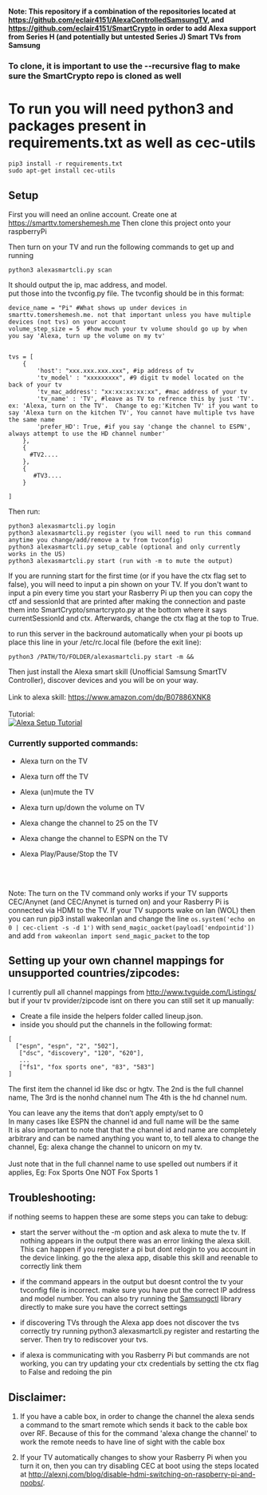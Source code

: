 #### Note: This repository if a combination of the repositories located at https://github.com/eclair4151/AlexaControlledSamsungTV, and https://github.com/eclair4151/SmartCrypto in order to add Alexa support from Series H (and potentially but untested Series J) Smart TVs from Samsung
### To clone, it is important to use the --recursive flag to make sure the SmartCrypto repo is cloned as well
# To run you will need python3 and packages present in requirements.txt as well as cec-utils
```
pip3 install -r requirements.txt
sudo apt-get install cec-utils
```
## Setup

First you will need an online account. Create one at https://smarttv.tomershemesh.me
Then clone this project onto your raspberryPi

Then turn on your TV and run the following commands to get up and running

```
python3 alexasmartcli.py scan
```

It should output the ip, mac address, and model.    
put those into the tvconfig.py file. The tvconfig should be in this format:
```
device_name = "Pi" #What shows up under devices in smarttv.tomershemesh.me. not that important unless you have multiple devices (not tvs) on your account
volume_step_size = 5  #how much your tv volume should go up by when you say 'Alexa, turn up the volume on my tv'


tvs = [
    {
        'host': "xxx.xxx.xxx.xxx", #ip address of tv
        'tv_model' : "xxxxxxxxx", #9 digit tv model located on the back of your tv
        'tv_mac_address': "xx:xx:xx:xx:xx", #mac address of your tv
        'tv_name' : 'TV', #leave as TV to refrence this by just 'TV'. ex: 'Alexa, turn on the TV'.  Change to eg:'Kitchen TV' if you want to say 'Alexa turn on the kitchen TV', You cannot have multiple tvs have the same name
        'prefer_HD': True, #if you say 'change the channel to ESPN',  always attempt to use the HD channel number'
    },
    {
      #TV2....
    },
    {
       #TV3....
    }

]
```


Then run:

```
python3 alexasmartcli.py login
python3 alexasmartcli.py register (you will need to run this command anytime you change/add/remove a tv from tvconfig)
python3 alexasmartcli.py setup_cable (optional and only currently works in the US)
python3 alexasmartcli.py start (run with -m to mute the output)
```
If you are running start for the first time (or if you have the ctx flag set to false), you will need to input a pin shown on your TV. If you don't want to input a pin every time you start your Rasberry Pi up then you can copy the ctf and sessionId that are printed after making the connection and paste them into SmartCrypto/smartcrypto.py at the bottom where it says currentSessionId and ctx. Afterwards, change the ctx flag at the top to True.

to run this server in the backround automatically when your pi boots up place this line in your /etc/rc.local file (before the exit line):
```
python3 /PATH/TO/FOLDER/alexasmartcli.py start -m &&
```

Then just install the Alexa smart skill (Unofficial Samsung SmartTV Controller), discover devices and you will be on your way.
<br>
<br>
Link to alexa skill: https://www.amazon.com/dp/B07886XNK8
<br>
<br>
Tutorial:<br>
[![Alexa Setup Tutorial](https://img.youtube.com/vi/-uhd33FiEUM/0.jpg)](https://www.youtube.com/watch?v=-uhd33FiEUM)

### Currently supported commands:
* Alexa turn on the TV
* Alexa turn off the TV

* Alexa (un)mute the TV
* Alexa turn up/down the volume on TV

* Alexa change the channel to 25 on the TV
* Alexa change the channel to ESPN on the TV

* Alexa Play/Pause/Stop the TV
<br>
<br>

Note: The turn on the TV command only works if your TV supports CEC/Anynet (and CEC/Anynet is turned on) and your Rasberry Pi is connected via HDMI to the TV. If your TV supports wake on lan (WOL) then you can run pip3 install wakeonlan and change the line `os.system('echo on 0 | cec-client -s -d 1')` with `send_magic_oacket(payload['endpointid'])` and add `from wakeonlan import send_magic_packet` to the top

## Setting up your own channel mappings for unsupported countries/zipcodes:<br>
I currently pull all channel mappings from http://www.tvguide.com/Listings/
but if your tv provider/zipcode isnt on there you can still set it up manually:
<br>
* Create a file inside the helpers folder called lineup.json.
* inside you should put the channels in the following format:
```
[
  ["espn", "espn", "2", "502"],
   ["dsc", "discovery", "120", "620"],
   ...
   ["fs1", "fox sports one", "83", "583"]
]
```
The first item the channel id like dsc or hgtv.
The 2nd is the full channel name,
The 3rd is the nonhd channel num
The 4th is the hd channel num.

You can leave any the items that don’t apply empty/set to 0<br>
In many cases like ESPN the channel id and full name will be the same<br>
It is also important to note that that the channel id and name are completely arbitrary and can be named anything you want
to, to tell alexa to change the channel, Eg: alexa change the channel to unicorn on my tv.<br><br>
Just note that in the full channel name to use spelled out numbers if it applies, Eg: Fox Sports One NOT Fox Sports 1


## Troubleshooting:    
if nothing seems to happen these are some steps you can take to debug:

* start the server without the -m option and ask alexa to mute the tv. If nothing appears in the output there was an error linking the alexa skill. This can happen if you reregister a pi but dont relogin to you account in the device linking. go the the alexa app, disable this skill and reenable to correctly link them  

* if the command appears in the output but doesnt control the tv your tvconfig file is incorrect. make sure you have put the correct IP address and model number. You can also try running the [Samsungctl](https://github.com/Ape/samsungctl) library directly to make sure you have the correct settings

* if discovering TVs through the Alexa app does not discover the tvs correctly try running python3 alexasmartcli.py register and restarting the server. Then try to rediscover your tvs.

* if alexa is communicating with you Rasberry Pi but commands are not working, you can try updating your ctx credentials by setting the ctx flag to False and redoing the pin

## Disclaimer:
1) If you have a cable box, in order to change the channel the alexa sends a command to the smart remote which sends it back to the cable box over RF. Because of this for the command 'alexa change the channel' to work the remote needs to have line of sight with the cable box

2) If your TV automatically changes to show your Rasberry Pi when you turn it on, then you can try disabling CEC at boot using the steps located at http://alexnj.com/blog/disable-hdmi-switching-on-raspberry-pi-and-noobs/.
